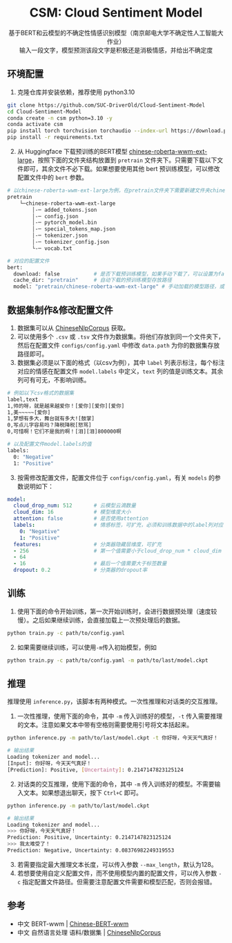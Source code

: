 <div align="center">

# CSM: Cloud Sentiment Model

基于BERT和云模型的不确定性情感识别模型（南京邮电大学不确定性人工智能大作业）<br>
输入一段文字，模型预测该段文字是积极还是消极情感，并给出不确定度

</div>

## 环境配置

1. 克隆仓库并安装依赖，推荐使用 python3.10

```bash
git clone https://github.com/SUC-DriverOld/Cloud-Sentiment-Model
cd Cloud-Sentiment-Model
conda create -n csm python=3.10 -y
conda activate csm
pip install torch torchvision torchaudio --index-url https://download.pytorch.org/whl/cu126
pip install -r requirements.txt
```

2. 从 Huggingface 下载预训练的BERT模型 [chinese-roberta-wwm-ext-large](https://huggingface.co/hfl/chinese-roberta-wwm-ext-large/tree/main)，按照下面的文件夹结构放置到 `pretrain` 文件夹下。只需要下载以下文件即可，其余文件不必下载。如果想要使用其他 bert 预训练模型，可以修改配置文件中的 `bert` 参数。

```bash
# 以chinese-roberta-wwm-ext-large为例，在pretrain文件夹下需要新建文件夹chinese-roberta-wwm-ext-large
pretrain
    └─chinese-roberta-wwm-ext-large
        │-─ added_tokens.json
        │-─ config.json
        │-─ pytorch_model.bin
        │-─ special_tokens_map.json
        │-─ tokenizer.json
        │-─ tokenizer_config.json
        └-─ vocab.txt

# 对应的配置文件
bert:
  download: false           # 是否下载预训练模型，如果手动下载了，可以设置为false
  cache_dir: "pretrain"     # 自动下载的预训练模型存放路径
  model: "pretrain/chinese-roberta-wwm-ext-large" # 手动加载的模型路径，或者自动模型的Huggingface仓库地址
```

## 数据集制作&修改配置文件

1. 数据集可以从 [ChineseNlpCorpus](https://github.com/SophonPlus/ChineseNlpCorpus) 获取。
2. 可以使用多个 `.csv` 或 `.tsv` 文件作为数据集。将他们存放到同一个文件夹下，然后在配置文件 `configs/config.yaml` 中修改 `data.path` 为你的数据集存放路径即可。
3. 数据集必须是以下面的格式（以csv为例），其中 `label` 列表示标注，每个标注对应的情感在配置文件 `model.labels` 中定义，`text` 列的值是训练文本。其余列可有可无，不影响训练。

```bash
# 例如以下csv格式的数据集
label,text
1,帅的呀，就是越来越爱你！[爱你][爱你][爱你]
1,美~~~~~[爱你]
1,梦想有多大，舞台就有多大![鼓掌]
0,写点儿字容易吗？降税降税[怒骂]
0,可惜啊！它们不是我的啊！[泪][泪]800000啊

# 以及配置文件model.labels的值
labels:
  0: "Negative"
  1: "Positive"
```

3. 按需修改配置文件，配置文件位于 `configs/config.yaml`，有关 `models` 的参数说明如下：

```yaml
model:
  cloud_drop_num: 512       # 云模型云滴数量
  cloud_dim: 16             # 模型维度大小
  attention: false          # 是否使用attention
  labels:                   # 情感标签，可扩充，必须和训练数据中的label列对应
    0: "Negative"
    1: "Positive"
  features:                 # 分类器隐藏层维度，可扩充
  - 256                     # 第一个值需要小于cloud_drop_num * cloud_dim
  - 64
  - 16                      # 最后一个值需要大于标签数量
  dropout: 0.2              # 分类器的dropout率
```

## 训练

1. 使用下面的命令开始训练，第一次开始训练时，会进行数据预处理（速度较慢）。之后如果继续训练，会直接加载上一次预处理后的数据。

```bash
python train.py -c path/to/config.yaml
```

2. 如果需要继续训练，可以使用`-m`传入初始模型，例如

```bash
python train.py -c path/to/config.yaml -m path/to/last/model.ckpt
```

## 推理

推理使用 `inference.py`，该脚本有两种模式。一次性推理和对话类的交互推理。

1. 一次性推理，使用下面的命令，其中 `-m` 传入训练好的模型，`-t` 传入需要推理的文本。注意如果文本中带有空格则需要使用引号将文本括起来。

```bash
python inference.py -m path/to/last/model.ckpt -t 你好呀，今天天气真好！

# 输出结果
Loading tokenizer and model...
[Input]: 你好呀，今天天气真好！
[Prediction]: Positive, [Uncertainty]: 0.2147147823125124
```

2. 对话类的交互推理，使用下面的命令，其中 `-m` 传入训练好的模型。不需要输入文本。如果想退出聊天，按下 `Ctrl+C` 即可。

```bash
python inference.py -m path/to/last/model.ckpt

# 输出结果
Loading tokenizer and model...
>>> 你好呀，今天天气真好！
Prediction: Positive, Uncertainty: 0.2147147823125124
>>> 我太难受了！          
Prediction: Negative, Uncertainty: 0.08376982249319553
```

3. 若需要指定最大推理文本长度，可以传入参数 `--max_length`，默认为128。
4. 若想要使用自定义配置文件，而不使用模型内置的配置文件，可以传入参数 `-c` 指定配置文件路径。但需要注意配置文件需要和模型匹配，否则会报错。

## 参考

- 中文 BERT-wwm | [Chinese-BERT-wwm](https://github.com/ymcui/Chinese-BERT-wwm)
- 中文 自然语言处理 语料/数据集 | [ChineseNlpCorpus](https://github.com/SophonPlus/ChineseNlpCorpus)
